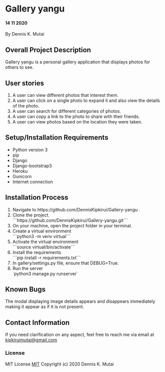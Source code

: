 # Gallery yangu

#### 14 11 2020
By Dennis K. Mutai

## Overall Project Description
Gallery yangu is a personal gallery application that displays photos for others to see.

## User stories
<ol>
    <li>A user can view different photos that interest them.</li>
    <li>A user can click on a single photo to expand it and also view the details of the photo. </li>
    <li>A user can search for different categories of photos.</li>
    <li>A user can copy a link to the photo to share with their friends.</li>
    <li>A user can view photos based on the location they were taken.</li>

</ol>


## Setup/Installation Requirements
* Python version 3
* pip
* Django
* Django-bootstrap3
* Heroku
* Gunicorn
* Internet connection

## Installation Process
<ol>
    <li>Navigate to https://github.com/DennisKipkirui/Gallery-yangu .</li>
    <li>Clone the project.</li>
    ```https://github.com/DennisKipkirui/Gallery-yangu.git```
    <li>On your machine, open the project folder in your terminal.</li>
    <li>Create a virtual environment</li>
    ```python3 -m venv virtual```
    <li>Activate the virtual environment</li>
    ```source virtual/bin/activate```
    <li>Install the requirements</li>
    ```pip install -r requirements.txt```
    <li>In gallery/settings.py file, ensure that DEBUG=True.</li>
    <li>Run the server</li>
    `python3 manage.py runserver`
</ol>

## Known Bugs
The modal displaying image details appears and disappears immediately making it appear as if it is not present.

## Contact Information
If you need clarification on any aspect, feel free to reach me via email at kipkiruimutai@gmail.com

### License
MIT License [MIT](license.txt)
Copyright (c) 2020 Dennis K. Mutai
